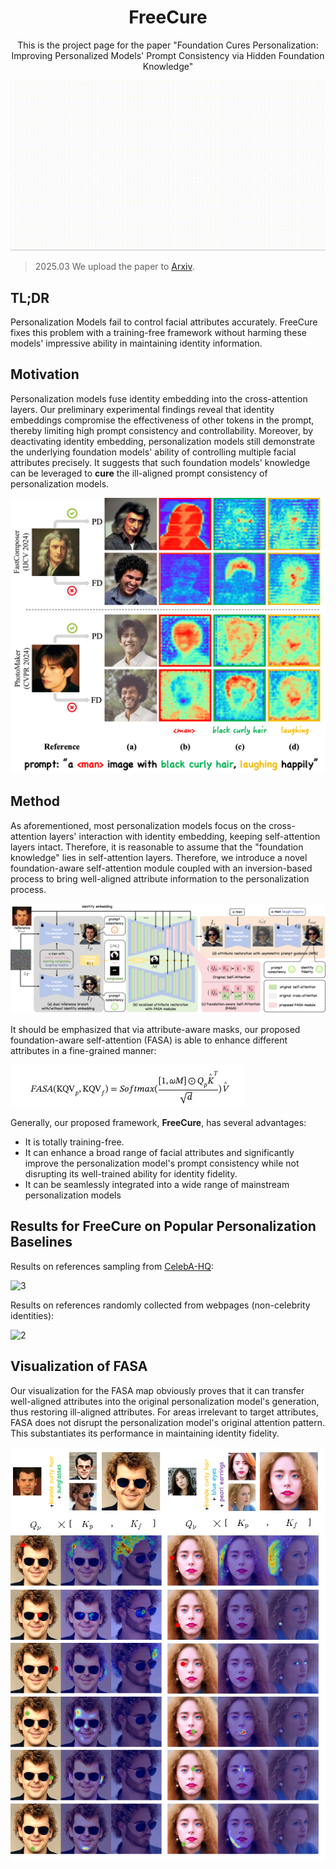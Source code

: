 <!--
Hey, thanks for using the awesome-readme-template template.  
If you have any enhancements, then fork this project and create a pull request 
or just open an issue with the label "enhancement".

Don't forget to give this project a star for additional support ;)
Maybe you can mention me or this repo in the acknowledgements too
-->

<!--
This README is a slimmed down version of the original one.
Removed sections:
- Screenshots
- Running Test
- Deployment
- FAQ
- Acknowledgements
-->

<div align="center">
  <h1>FreeCure</h1>
  <p>
    This is the project page for the paper "Foundation Cures Personalization: Improving Personalized Models' Prompt Consistency via Hidden Foundation Knowledge"
  </p>
</div>


![cross-attn](./assets/teaser_clip.gif)

> 2025.03 We upload the paper to [Arxiv](https://arxiv.org/abs/2411.15277).


## TL;DR
Personalization Models fail to control facial attributes accurately. FreeCure fixes this problem with a training-free framework without harming these models' impressive ability in maintaining identity information.

## Motivation
Personalization models fuse identity embedding into the cross-attention layers. Our preliminary experimental findings reveal that identity embeddings compromise the effectiveness of other tokens in the prompt, thereby limiting high prompt consistency and controllability. Moreover, by deactivating identity embedding, personalization models still demonstrate the underlying foundation models' ability of controlling multiple facial attributes precisely. It suggests that such foundation models' knowledge can be leveraged to **cure** the ill-aligned prompt consistency of personalization models.

![5](./assets/cross-attn-vis.png)

## Method
As aforementioned, most personalization models focus on the cross-attention layers' interaction with identity embedding, keeping self-attention layers intact. Therefore, it is reasonable to assume that the "foundation knowledge" lies in self-attention layers. Therefore, we introduce a novel foundation-aware self-attention module coupled with an inversion-based process to bring well-aligned attribute information to the personalization process.

![cross-attn](./assets/method.png)

It should be emphasized that via attribute-aware masks, our proposed foundation-aware self-attention (FASA) is able to enhance different attributes in a fine-grained manner:

![4](./assets/fasa.png)

Generally, our proposed framework, **FreeCure**, has several advantages:
* It is totally training-free.
* It can enhance a broad range of facial attributes and significantly improve the personalization model's prompt consistency while not disrupting its well-trained ability for identity fidelity.
* It can be seamlessly integrated into a wide range of mainstream personalization models

## Results for FreeCure on Popular Personalization Baselines
Results on references sampling from [CelebA-HQ](https://mmlab.ie.cuhk.edu.hk/projects/CelebA.html):

![3](./assets/result_1.png)

Results on references randomly collected from webpages (non-celebrity identities):

![2](./assets/result_2.png)

## Visualization of FASA

Our visualization for the FASA map obviously proves that it can transfer well-aligned attributes into the original personalization model's generation, thus restoring ill-aligned attributes. For areas irrelevant to target attributes, FASA does not disrupt the personalization model's original attention pattern. This substantiates its performance in maintaining identity fidelity.

![1](./assets/fasa_vis.png)

